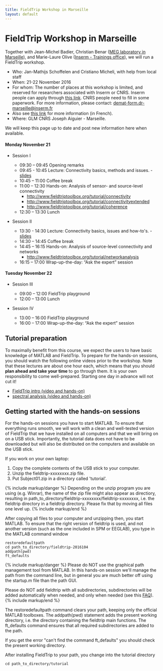 ```yaml
---
title: FieldTrip Workshop in Marseille
layout: default
---
```


# FieldTrip Workshop in Marseille

Together with Jean-Michel Badier, Christian Benar ([MEG laboratory in Marseille](http://meg.univ-amu.fr/wiki/Main_Page)), and Marie-Laure Olive ([Inserm - Trainings office](</Inserm - Trainings office>)), we will run a FieldTrip workshop.

-   Who: Jan-Mathijs Schoffelen and Cristiano Micheli, with help from local staff
-   When: 21-22 November 2016
-   For whom: The number of places at this workshop is limited, and reserved for researchers associated with Inserm or CNRS. Inserm people can apply through [this link](https://www.sirene.inserm.fr). CNRS people need to fill in some paperwork. For more information, please contact: demat-form.dr-marseille@inserm.fr
-   Also see [ this link](http://meg.univ-amu.fr/images/Fiche_annonce_-_Connectivité_en_MEG_et_EEG_-_2016.pdf) for more information (in French).
-   Where: GLM CNRS Joseph Aiguier - Marseille.

We will keep this page up to date and post new information here when available.

#### Monday November 21

-   Session I

    -   09:30 – 09:45		Opening remarks
    -   09:45 - 10:45   Lecture: Connectivity basics, methods and issues. -  [slides](/static/pdf/workshop/marseille2016b_connectivity.pdf)
    -   10:45 – 11:00		Coffee break
    -   11:00 – 12:30		Hands-on: Analysis of sensor- and source-level connectivity
        -   <http://www.fieldtriptoolbox.org/tutorial/connectivity>
        -   <http://www.fieldtriptoolbox.org/tutorial/connectivityextended>
        -   <http://www.fieldtriptoolbox.org/tutorial/coherence>
    -   12:30 – 13:30		Lunch

-   Session II
    -   13:30 - 14:30		Lecture: Connectivity basics, issues and how-to's. -  [slides](/static/pdf/workshop/marseille2016b_connectivity2.pdf)
    -   14:30 – 14:45		Coffee break
    -   14:45 – 16:15	  Hands-on: Analysis of source-level connectivity and networks
        -   <http://www.fieldtriptoolbox.org/tutorial/networkanalysis>
    -   16:15 – 17:00		Wrap-up-the-day: “Ask the expert” session

#### Tuesday November 22

-   Session III

    -   09:00 – 12:00		FieldTrip playground
    -   12:00 – 13:00		Lunch

-   Session IV
    -   13:00 – 16:00		FieldTrip playground
    -   16:00 – 17:00		Wrap-up-the-day: “Ask the expert” session

## Tutorial preparation

To maximally benefit from this course, we expect the users to have basic knowledge of MATLAB and FieldTrip. To prepare for the hands-on sessions, you should watch the following online videos prior to the workshop. Note that these lectures are about one hour each, which means that you should **plan ahead and take your time** to go through them. It is your own responsibility to come well-prepared. Starting one day in advance will not cut it!

-   [FieldTrip intro (video and hands-on)](/tutorial/introduction)
-   [spectral analysis (video and hands-on)](/tutorial/timefrequencyanalysis)

## Getting started with the hands-on sessions

For the hands-on sessions you have to start MATLAB. To ensure that everything runs smooth, we will work with a clean and well-tested version of FieldTrip that we have installed on all computers and that we will bring on on a USB stick. Importantly, the tutorial data does not have to be downloaded but will also be distributed on the computers and available on the USB stick.

If you work on your own laptop:

1.  Copy the complete contents of the USB stick to your computer.
2.  Unzip the fieldtrip-xxxxxxxx.zip file.
3.  Put Subject01.zip in a directory called 'tutorial'.

{% include markup/danger %}
Depending on the unzip program you are using (e.g. Winrar), the name of the zip file might also appear as directiory, resulting in path_to_directory/fieldtrip-xxxxxxxx/fieldtrip-xxxxxxxx, i.e. the fieldtrip directory in a fieldtrip directory. Please fix that by moving all files one level up.
{% include markup/end %}

After copying all files to your computer and unzipping then, you start MATLAB. To ensure that the right version of fieldtrip is used, and not another version (such as the one included in SPM or EEGLAB), you type in the MATLAB command window

    restoredefaultpath
    cd path_to_directory/fieldtrip-2016104
    addpath(pwd)
    ft_defaults

{% include markup/danger %}
Please do NOT use the graphical path management tool from MATLAB. In this hands-on session we'll manage the path from the command line, but in general you are much better off using the startup.m file than the path GUI.

Please do NOT add fieldtrip with all subdirectories, subdirectories will be added automatically when needed, and only when needed (see this [FAQ](/faq/should_i_add_fieldtrip_with_all_subdirectories_to_my_matlab_path)).
{% include markup/end %}

The restoredefaultpath command clears your path, keeping only the
official MATLAB toolboxes. The addpath(pwd) statement adds the
present working directory, i.e. the directory containing the fieldtrip
main functions. The ft_defaults command ensures that all required
subdirectories are added to the path.

If you get the error "can't find the command ft_defaults" you should check the present working directory.

After installing FieldTrip to your path, you change into the tutorial directory

    cd path_to_directory/tutorial
